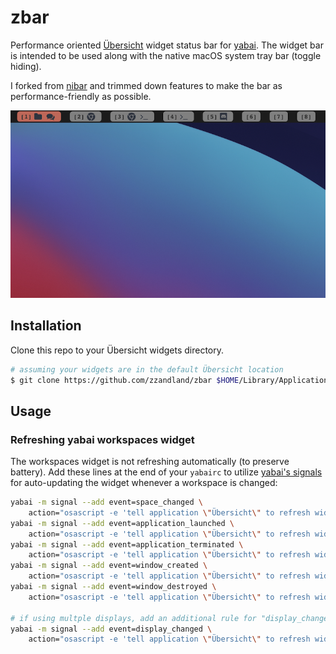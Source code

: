 # zbar

Performance oriented [Übersicht](https://github.com/felixhageloh/uebersicht) widget status bar for [yabai](https://github.com/koekeishiya/yabai). The widget bar is intended to be used along with the native macOS system tray bar (toggle hiding).

I forked from [nibar](https://github.com/kkga/nibar) and trimmed down features to make the bar as performance-friendly as possible.

![Preview](/preview.png?raw=true "Preview")

## Installation

Clone this repo to your Übersicht widgets directory.

```bash
# assuming your widgets are in the default Übersicht location
$ git clone https://github.com/zzandland/zbar $HOME/Library/Application\ Support/Übersicht/widgets/zbar
```

## Usage

### Refreshing yabai workspaces widget

The workspaces widget is not refreshing automatically (to preserve battery). Add these lines at the end of your `yabairc` to utilize [yabai's signals](https://github.com/koekeishiya/yabai/wiki/Commands#automation-with-rules-and-signals) for auto-updating the widget whenever a workspace is changed:

```sh
yabai -m signal --add event=space_changed \
    action="osascript -e 'tell application \"Übersicht\" to refresh widget id \"zbar-spaces-jsx\"'"
yabai -m signal --add event=application_launched \
    action="osascript -e 'tell application \"Übersicht\" to refresh widget id \"zbar-spaces-jsx\"'"
yabai -m signal --add event=application_terminated \
    action="osascript -e 'tell application \"Übersicht\" to refresh widget id \"zbar-spaces-jsx\"'"
yabai -m signal --add event=window_created \
    action="osascript -e 'tell application \"Übersicht\" to refresh widget id \"zbar-spaces-jsx\"'"
yabai -m signal --add event=window_destroyed \
    action="osascript -e 'tell application \"Übersicht\" to refresh widget id \"zbar-spaces-jsx\"'"

# if using multple displays, add an additional rule for "display_changed" event
yabai -m signal --add event=display_changed \
    action="osascript -e 'tell application \"Übersicht\" to refresh widget id \"zbar-spaces-jsx\"'"
```
